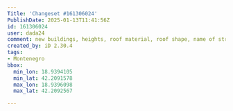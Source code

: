```yaml
---
Title: 'Changeset #161306024'
PublishDate: 2025-01-13T11:41:56Z
id: 161306024
user: dada24
comment: new buildings, heights, roof material, roof shape, name of street
created_by: iD 2.30.4
tags:
- Montenegro
bbox:
  min_lon: 18.9394105
  min_lat: 42.2091578
  max_lon: 18.9396098
  max_lat: 42.2092567

---
```

